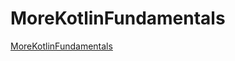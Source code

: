 # MoreKotlinFundamentals
<a href="https://youtu.be/dQw4w9WgXcQ?si=UFcA8t6JpCiuSl1l">MoreKotlinFundamentals</a>   
